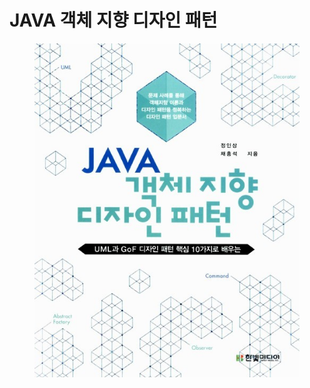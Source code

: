 # JAVA 객체 지향 디자인 패턴

<figure><img src="../../.gitbook/assets/image (6).png" alt=""><figcaption></figcaption></figure>
